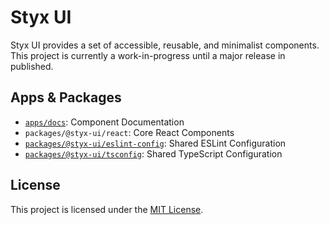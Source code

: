 # Styx UI

Styx UI provides a set of accessible, reusable, and minimalist components. This project is currently a work-in-progress until a major release in published.

## Apps & Packages

- [`apps/docs`](https://github.com/harshcut/styx-ui/tree/main/apps/docs): Component Documentation
- `packages/@styx-ui/react`: Core React Components
- [`packages/@styx-ui/eslint-config`](https://github.com/harshcut/styx-ui/tree/main/packages/eslint-config): Shared ESLint Configuration
- [`packages/@styx-ui/tsconfig`](https://github.com/harshcut/styx-ui/tree/main/packages/tsconfig): Shared TypeScript Configuration

## License

This project is licensed under the [MIT License](https://github.com/harshcut/styx-ui/blob/main/LICENSE).

